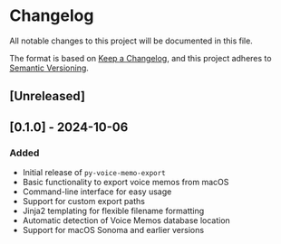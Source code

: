 # Changelog
All notable changes to this project will be documented in this file.

The format is based on [Keep a Changelog](https://keepachangelog.com/en/1.0.0/),
and this project adheres to [Semantic Versioning](https://semver.org/spec/v2.0.0.html).

## [Unreleased]

## [0.1.0] - 2024-10-06
### Added
- Initial release of `py-voice-memo-export`
- Basic functionality to export voice memos from macOS
- Command-line interface for easy usage
- Support for custom export paths
- Jinja2 templating for flexible filename formatting
- Automatic detection of Voice Memos database location
- Support for macOS Sonoma and earlier versions

